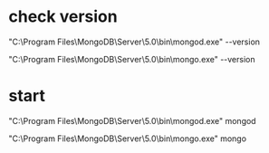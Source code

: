 # check version


"C:\Program Files\MongoDB\Server\5.0\bin\mongod.exe" --version


"C:\Program Files\MongoDB\Server\5.0\bin\mongo.exe" --version








# start


"C:\Program Files\MongoDB\Server\5.0\bin\mongod.exe"
mongod


"C:\Program Files\MongoDB\Server\5.0\bin\mongo.exe"
mongo